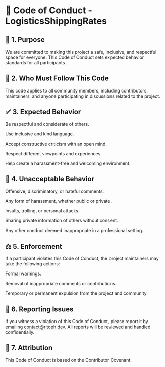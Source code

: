 # 📜 Code of Conduct - LogisticsShippingRates
## 📌 1. Purpose
We are committed to making this project a safe, inclusive, and respectful space for everyone. This Code of Conduct sets expected behavior standards for all participants.

## 👥 2. Who Must Follow This Code
This code applies to all community members, including contributors, maintainers, and anyone participating in discussions related to the project.

## ✅ 3. Expected Behavior
Be respectful and considerate of others.

Use inclusive and kind language.

Accept constructive criticism with an open mind.

Respect different viewpoints and experiences.

Help create a harassment-free and welcoming environment.

## 🚫 4. Unacceptable Behavior
Offensive, discriminatory, or hateful comments.

Any form of harassment, whether public or private.

Insults, trolling, or personal attacks.

Sharing private information of others without consent.

Any other conduct deemed inappropriate in a professional setting.

## ⚖️ 5. Enforcement
If a participant violates this Code of Conduct, the project maintainers may take the following actions:

Formal warnings.

Removal of inappropriate comments or contributions.

Temporary or permanent expulsion from the project and community.

## 📩 6. Reporting Issues
If you witness a violation of this Code of Conduct, please report it by emailing contact@ritoph.dev. All reports will be reviewed and handled confidentially.

## 📝 7. Attribution
This Code of Conduct is based on the Contributor Covenant.
